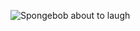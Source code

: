 ![Spongebob about to laugh](https://i.pinimg.com/originals/f2/61/88/f2618877e347217c23791113c30ad0d1.jpg)

